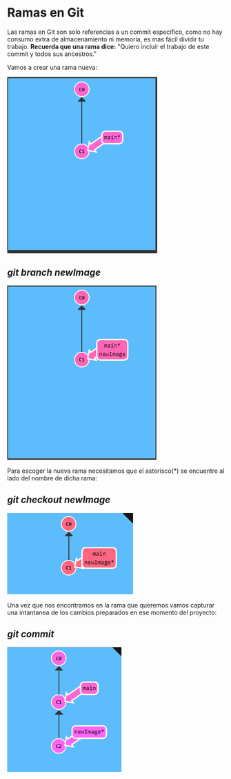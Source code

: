 # **Ramas en Git**
 Las ramas en Git son solo referencias a un commit específico, como no hay consumo extra de almacenamiento ni memoria, es mas fácil dividir tu trabajo.
 **Recuerda que una rama dice:**
 "Quiero incluír el trabajo de este commit y todos sus ancestros."

 Vamos a crear una rama nueva:

 ![image](./img/antes.PNG)
  ## *git branch newImage*
  ![](./img/despues.PNG)

  Para escoger la nueva rama necesitamos que el asterisco(*) se encuentre al lado del nombre de dicha rama:
  ## *git checkout newImage*
  ![image](./img/git%20check%20despues.PNG)

  Una vez que nos encontramos en la rama que queremos vamos capturar una intantanea de los cambios preparados en ese momento del proyecto:
## *git commit*
  ![image](./img/git%20commit%20despues.PNG)
